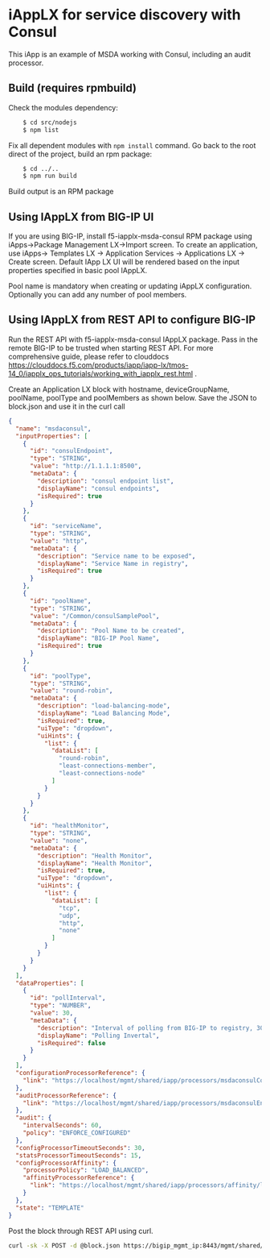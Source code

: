 # iAppLX for service discovery with Consul

This iApp is an example of MSDA working with Consul, including an audit processor.  

## Build (requires rpmbuild)
  Check the modules dependency:
```bash
    $ cd src/nodejs
    $ npm list
```
  Fix all dependent modules with `npm install` command.
  Go back to the root direct of the project, build an rpm package:
```bash
    $ cd ../..
    $ npm run build
```
Build output is an RPM package
## Using IAppLX from BIG-IP UI
If you are using BIG-IP, install f5-iapplx-msda-consul RPM package using iApps->Package Management LX->Import screen. To create an application, use iApps-> Templates LX -> Application Services -> Applications LX -> Create screen. Default IApp LX UI will be rendered based on the input properties specified in basic pool IAppLX.

Pool name is mandatory when creating or updating iAppLX configuration. Optionally you can add any number of pool members.

## Using IAppLX from REST API to configure BIG-IP

Run the REST API with f5-iapplx-msda-consul IAppLX package. Pass in the remote BIG-IP to be trusted when starting REST API. For more comprehensive guide, please refer to clouddocs https://clouddocs.f5.com/products/iapp/iapp-lx/tmos-14_0/iapplx_ops_tutorials/working_with_iapplx_rest.html .

Create an Application LX block with hostname, deviceGroupName, poolName, poolType and poolMembers as shown below.
Save the JSON to block.json and use it in the curl call

```json
{
  "name": "msdaconsul",
  "inputProperties": [
    {
      "id": "consulEndpoint",
      "type": "STRING",
      "value": "http://1.1.1.1:8500",
      "metaData": {
        "description": "consul endpoint list",
        "displayName": "consul endpoints",
        "isRequired": true
      }
    },
    {
      "id": "serviceName",
      "type": "STRING",
      "value": "http",
      "metaData": {
        "description": "Service name to be exposed",
        "displayName": "Service Name in registry",
        "isRequired": true
      }
    },
    {
      "id": "poolName",
      "type": "STRING",
      "value": "/Common/consulSamplePool",
      "metaData": {
        "description": "Pool Name to be created",
        "displayName": "BIG-IP Pool Name",
        "isRequired": true
      }
    },
    {
      "id": "poolType",
      "type": "STRING",
      "value": "round-robin",
      "metaData": {
        "description": "load-balancing-mode",
        "displayName": "Load Balancing Mode",
        "isRequired": true,
        "uiType": "dropdown",
        "uiHints": {
          "list": {
            "dataList": [
              "round-robin",
              "least-connections-member",
              "least-connections-node"
            ]
          }
        }
      }
    },
    {
      "id": "healthMonitor",
      "type": "STRING",
      "value": "none",
      "metaData": {
        "description": "Health Monitor",
        "displayName": "Health Monitor",
        "isRequired": true,
        "uiType": "dropdown",
        "uiHints": {
          "list": {
            "dataList": [
              "tcp",
              "udp",
              "http",
              "none"
            ]
          }
        }
      }
    }
  ],
  "dataProperties": [
    {
      "id": "pollInterval",
      "type": "NUMBER",
      "value": 30,
      "metaData": {
        "description": "Interval of polling from BIG-IP to registry, 30s by default.",
        "displayName": "Polling Invertal",
        "isRequired": false
      }
    }
  ],
  "configurationProcessorReference": {
    "link": "https://localhost/mgmt/shared/iapp/processors/msdaconsulConfig"
  },
  "auditProcessorReference": {
    "link": "https://localhost/mgmt/shared/iapp/processors/msdaconsulEnforceConfiguredAudit"
  },
  "audit": {
    "intervalSeconds": 60,
    "policy": "ENFORCE_CONFIGURED"
  },
  "configProcessorTimeoutSeconds": 30,
  "statsProcessorTimeoutSeconds": 15,
  "configProcessorAffinity": {
    "processorPolicy": "LOAD_BALANCED",
    "affinityProcessorReference": {
      "link": "https://localhost/mgmt/shared/iapp/processors/affinity/load-balanced"
    }
  },
  "state": "TEMPLATE"
}
```

Post the block through REST API using curl.
```bash
curl -sk -X POST -d @block.json https://bigip_mgmt_ip:8443/mgmt/shared/iapp/blocks
```
